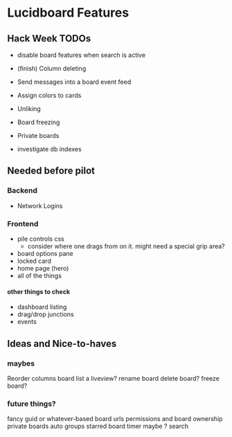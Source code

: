 Lucidboard Features
===================

## Hack Week TODOs

- disable board features when search is active

- (finish) Column deleting

- Send messages into a board event feed
- Assign colors to cards
- Unliking
- Board freezing
- Private boards

- investigate db indexes

## Needed before pilot

### Backend

* Network Logins

### Frontend

* pile controls css
  * consider where one drags from on it. might need a special grip area?
* board options pane
* locked card
* home page (hero)
* all of the things

#### other things to check

* dashboard listing
* drag/drop junctions
* events

## Ideas and Nice-to-haves


### maybes

Reorder columns
board list a liveview?
rename board
delete board?
freeze board?


### future things?

fancy guid or whatever-based board urls
permissions and board ownership
private boards
auto groups
starred board
timer maybe ?
search

